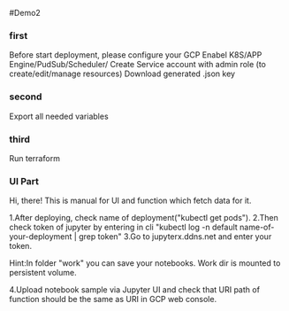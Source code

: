 #Demo2
### first ###
Before start deployment, please configure your GCP
Enabel K8S/APP Engine/PudSub/Scheduler/
Create Service account with admin role (to create/edit/manage resources)
Download generated .json key

### second ###
Export all needed variables

### third ###
Run terraform


### UI Part ###
Hi, there! This is manual for UI and function which fetch data for it.

1.After deploying, check name of deployment("kubectl get pods"). 
2.Then check token of jupyter by entering in cli "kubectl log -n default name-of-your-deployment | grep token" 
3.Go to jupyterx.ddns.net and enter your token.

Hint:In folder "work" you can save your notebooks. Work dir is mounted to persistent volume.

4.Upload notebook sample via Jupyter UI and check that URI path of function should be the same as URI in GCP web console.